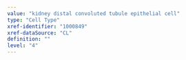 ```yaml
---
value: "kidney distal convoluted tubule epithelial cell"
type: "Cell Type"
xref-identifier: "1000849"
xref-dataSource: "CL"
definition: ""
level: "4"
---
```

